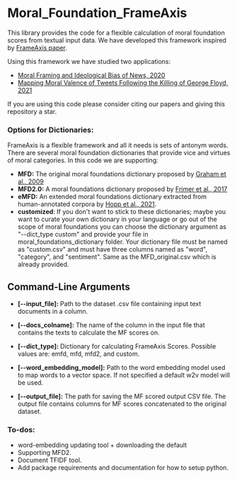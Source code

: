 # Moral_Foundation_FrameAxis
This library provides the code for a flexible calculation of moral foundation scores from textual input data.
We have developed this framework inspired by [FrameAxis paper](https://arxiv.org/pdf/2002.08608.pdf).

Using this framework we have studied two applications:
- [Moral Framing and Ideological Bias of News, 2020](https://arxiv.org/pdf/2009.12979.pdf)
- [Mapping Moral Valence of Tweets Following the Killing of George Floyd, 2021](https://arxiv.org/pdf/2104.09578.pdf)

If you are using this code please consider citing our papers and giving this repository a star.

### Options for Dictionaries:
FrameAxis is a flexible framework and all it needs is sets of antonym words. There are several moral foundation dictionaries that provide vice and virtues of moral categories. In this code we are supporting:
- **MFD:** The original moral foundations dictionary proposed by [Graham et al., 2009](https://fbaum.unc.edu/teaching/articles/JPSP-2009-Moral-Foundations.pdf)
- **MFD2.0:** A moral foundations dictionary proposed by [Frimer et al., 2017](https://osf.io/ezn37/)
- **eMFD:** An extended moral foundations dictionary extracted from human-annotated corpora by [Hopp et al., 2021](https://link.springer.com/article/10.3758/s13428-020-01433-0).
- **customized**: If you don't want to stick to these dictionaries; maybe you want to curate your own dictionary in your language or go out of the scope of moral foundations you can choose the dictionary argument as "--dict_type custom" and provide your file in moral_foundations_dictionary folder. Your dictionary file must be named as "custom.csv" and must have three columns named as "word", "category", and "sentiment". Same as the MFD_original.csv which is already provided. 
## Command-Line Arguments
- **[--input_file]:** Path to the dataset .csv file containing input text documents in a column.
- **[--docs_colname]:** The name of the column in the input file that contains the texts to calculate the MF scores on. 

- **[--dict_type]:** Dictionary for calculating FrameAxis Scores. Possible values are: emfd, mfd, mfd2, and custom. 
- **[--word_embedding_model]:** Path to the word embedding model used to map words to a vector space. If not specified a default w2v model will be used.
- **[--output_file]:** The path for saving the MF scored output CSV file. The output file contains columns for MF scores concatenated to the original dataset.

### To-dos: 
- word-embedding updating tool + downloading the default
- Supporting MFD2.
- Document TFIDF tool. 
- Add package requirements and documentation for how to setup python. 
